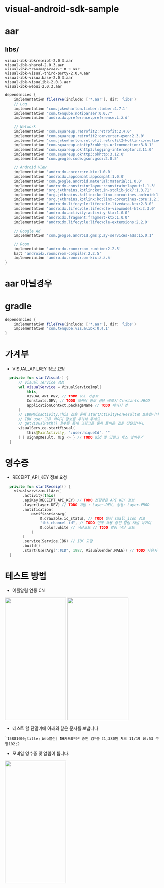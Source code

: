 # visual-android-sdk-sample

# aar
## libs/
    visual-ibk-ibkreceipt-2.0.3.aar
    visual-ibk-shared-2.0.3.aar
    visual-ibk-transmsparser-2.0.3.aar
    visual-ibk-visual-third-party-2.0.4.aar
    visual-ibk-visualbase-2.0.3.aar
    visual-ibk-visualibk-2.0.3.aar
    visual-ibk-webui-2.0.3.aar

```gradle 
dependencies {
    implementation fileTree(include: ['*.aar'], dir: 'libs')
    // Log
    implementation 'com.jakewharton.timber:timber:4.7.1'
    implementation "com.tenqube:notiparser:0.0.7"
    implementation 'androidx.preference:preference:1.2.0'
 
    // Network
    implementation "com.squareup.retrofit2:retrofit:2.4.0"
    implementation "com.squareup.retrofit2:converter-gson:2.3.0"
    implementation 'com.jakewharton.retrofit:retrofit2-kotlin-coroutines-adapter:0.9.2'
    implementation "com.squareup.okhttp3:okhttp-urlconnection:3.8.1"
    implementation "com.squareup.okhttp3:logging-interceptor:3.11.0"
    implementation 'com.squareup.okhttp3:okhttp:3.12.0'
    implementation 'com.google.code.gson:gson:2.8.5'

    // Android View
    implementation 'androidx.core:core-ktx:1.0.0'
    implementation 'androidx.appcompat:appcompat:1.0.0'
    implementation 'com.google.android.material:material:1.0.0'
    implementation 'androidx.constraintlayout:constraintlayout:1.1.3'
    implementation 'org.jetbrains.kotlin:kotlin-stdlib-jdk7:1.3.71'
    implementation 'org.jetbrains.kotlinx:kotlinx-coroutines-android:1.2.1'
    implementation 'org.jetbrains.kotlinx:kotlinx-coroutines-core:1.2.1'
    implementation 'androidx.lifecycle:lifecycle-livedata-ktx:2.3.0'
    implementation 'androidx.lifecycle:lifecycle-viewmodel-ktx:2.3.0'
    implementation 'androidx.activity:activity-ktx:1.0.0'
    implementation 'androidx.fragment:fragment-ktx:1.0.0'
    implementation 'androidx.lifecycle:lifecycle-extensions:2.2.0'

    // Google Ad
    implementation 'com.google.android.gms:play-services-ads:15.0.1'

    // Room
    implementation 'androidx.room:room-runtime:2.2.5'
    kapt 'androidx.room:room-compiler:2.2.5'
    implementation 'androidx.room:room-ktx:2.2.5'
}
```
# aar 아닐경우
# gradle
```gradle
dependencies {
    implementation fileTree(include: ['*.aar'], dir: 'libs')
    implementation 'com.tenqube:visualibk:0.0.1'
}
```

# 가계부
- VISUAL_API_KEY 정보 요청
```kotlin
  private fun startVisual() {
      // visual service 생성
      val visualService = VisualServiceImpl(
          this,
          VISUAL_API_KEY, // TODO api 키정보
          Constants.DEV, // TODO 레이어 정보 상용 배포시 Constants.PROD
          applicationContext.packageName // TODO 패키지 명
      )
      // IBKMainActivity.this 값을 통해 startActivityForResult로 호출합니다.
      // IBK user 고유 아이디 정보를 추가해 주세요.
      // getVisualPath() 함수를 통해 딥링크를 통해 들어온 값을 전달합니다.
      visualService.startVisual(
          this@MainActivity, ":userUniqueId", ""
      ) { signUpResult, msg -> } // TODO uid 및 딥링크 패스 넣어주기
  }
```

# 영수증
- RECEIPT_API_KEY 정보 요청
```kotlin
  private fun startReceipt() {
    VisualServiceBuilder()
        .activity(this)
        .apiKey(RECEIPT_API_KEY) // TODO 전달받은 API KEY 정보
        .layer(Layer.DEV) // TODO 개발 : Layer.DEV, 상용: Layer.PROD
        .notification(
            NotificationArg(
                R.drawable.ic_status, // TODO 알림 small_icon 정보
                "ibk-channel-id", // TODO 현재 사용 중인 알림 채널 아이디
                R.color.white // 색상코드 // TODO 알림 색상 코드
            )
        )
        .service(Service.IBK) // IBK 고정
        .build()
        .start(UserArg(":UID", 1987, VisualGender.MALE)) // TODO 사용자 고유 아이디, 생년, 성별 넣어주기
  }
```

# 테스트 방법
- 어플알림 연동 ON 
<img src="https://user-images.githubusercontent.com/15064370/182561946-d7bd4751-1707-4560-898a-f4305b23566f.jpg" width="200" height="400"/>
<img src="https://user-images.githubusercontent.com/15064370/182561930-8591fe23-f303-4c43-96fa-47230124588b.jpg" width="200" height="400"/>

- 테스트 할 단말기에 아래와 같은 문자를 보냅니다
```
`15881600;title;[Web발신] NH카드8*9* 승인 김*중 21,380원 체크 11/19 16:53 쿠팡102;2
```
- 모바일 영수증 및 알림이 뜹니다.
<img src="https://user-images.githubusercontent.com/15064370/182564090-2cf87cfc-2ec2-4350-9dba-5e89b455599a.jpg" width="200" height="400"/>

